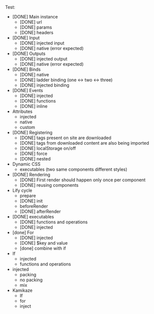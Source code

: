 Test:
- [DONE] Main instance
  - [DONE] url
  - [DONE] params
  - [DONE] headers
- [DONE] Input
  - [DONE] injected input
  - [DONE] native (error expected)
- [DONE] Outputs
  - [DONE] injected output
  - [DONE] native (error expected)
- [DONE] Binds
  - [DONE] native
  - [DONE] ladder binding (one <-> two <-> three)
  - [DONE] injected binding
- [DONE] Events
  - [DONE] injected
  - [DONE] functions
  - [DONE] inline
- Attributes
  - injected
  - native
  - custom
- [DONE] Registering
  - [DONE] tags present on site are downloaded
  - [DONE] tags from downloaded content are also being imported
  - [DONE] localStorage on/off
  - [DONE] force
  - [DONE] nested
- Dynamic CSS
  - executables (two same components different styles)
- [DONE] Rendering
  - [DONE] First render should happen only once per component
  - [DONE] reusing components
- Lify cycle
  - prepare
  - [DONE] init
  - beforeRender
  - [DONE] afterRender
- [DONE] executables
  - [DONE] functions and operations
  - [DONE] injected
- [done] For
  - [DONE] injected
  - [DONE] $key and value
  - [done] combine with if
- If
  - injected
  - functions and operations
- injected
  - packing
  - no packing
  - mix
- Kamikaze
  - If
  - for
  - inject
